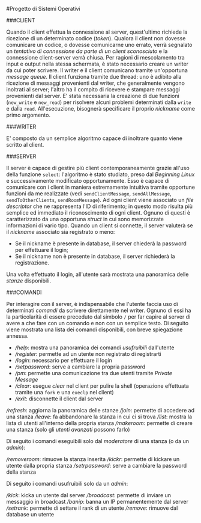 #Progetto di Sistemi Operativi

###CLIENT

Quando il client effettua la connessione al server, quest'ultimo richiede la ricezione di un determinato codice (*token*). Qualora il client non dovesse comunicare un codice, o dovesse comunicarne uno errato, verrà segnalato un *tentativo di connessione da parte di un client sconosciuto* e la connessione client-server verrà chiusa.
Per ragioni di mescolamento tra input e output nella stessa schermata, è stato necessario creare un writer da cui poter scrivere. Il writer e il client comunicano tramite un'opportuna *message queue*. Il client funziona tramite due thread: uno è adibito alla ricezione di messaggi provenienti dal writer, che generalmente vengono inoltrati al server; l'altro ha il compito di ricevere e stampare messaggi provenienti dal server. E' stata necessaria la creazione di due funzioni (`new_write` e `new_read`) per risolvere alcuni problemi determinati dalla `write` e dalla `read`.
All'esecuzione, bisognerà specificare il proprio *nickname* come primo argomento. 

###WRITER

E' composto da un semplice algoritmo capace di inoltrare quanto viene scritto al client.

###SERVER

Il server è capace di gestire più client contemporaneamente grazie all'uso della funzione `select`: l'algoritmo è stato studiato, preso dal *Beginning Linux* e successivamente modificato opportunamente. Esso è capace di comunicare con i client in maniera estremamente intuitiva tramite opportune funzioni da me realizzate (vedi `sendClientMessage`, `sendAllMessage`, `sendToOtherClients`, `sendRoomMessage`).
Ad ogni client viene associato un *file descriptor* che ne rappresenta l'ID di riferimento; in questo modo risulta più semplice ed immediato il riconoscimento di ogni client. Ognuno di questi è caratterizzato da una opportuna *struct* in cui sono memorizzate informazioni di vario tipo.
Quando un client si connette, il server valuterà se il *nickname* associato sia registrato o meno:

* Se il nickname è presente in database, il server chiederà la password per effettuare il login;
* Se il nickname non è presente in database, il server richiederà la registrazione.

Una volta effettuato il login, all'utente sarà mostrata una panoramica delle *stanze* disponibili.

###COMANDI

Per interagire con il server, è indispensabile che l'utente faccia uso di determinati *comandi* da scrivere direttamente nel writer. Ognuno di essi ha la particolarità di essere preceduto dal simbolo `/` per far capire al server di avere a che fare con un comando e non con un semplice testo. Di seguito viene mostrata una lista dei comandi disponibili, con breve spiegazione annessa.

- */help*: mostra una panoramica dei comandi *usufruibili* dall'utente
- */register*: permette ad un utente non registrato di registrarti
- */login*: necessario per effettuare il login
- */setpassword*: serve a cambiare la propria password
- */pm*: permette una comunicazione tra due utenti tramite *Private Message*
- */clear*: esegue *clear* nel client per pulire la shell (operazione effettuata tramite una `fork` e una `execlp` nel client)
- */exit*: disconnette il client dal server

*/refresh*: aggiorna la panoramica delle stanze
*/join*: permette di accedere ad una stanza
*/leave*: fa abbandonare la stanza in cui ci si trova
*/list*: mostra la lista di utenti all'interno della propria stanza
*/makeroom*: permette di creare una stanza (solo gli *utenti avanzati* possono farlo)

Di seguito i comandi eseguibili solo dal *moderatore* di una stanza (o da un *admin*):

*/removeroom*: rimuove la stanza inserita
*/kickr*: permette di kickare un utente dalla propria stanza
*/setrpassword*: serve a cambiare la password della stanza

Di seguito i comandi usufruibili solo da un *admin*:

*/kick*: kicka un utente dal server
*/broadcast*: permette di inviare un messaggio in broadcast
*/banip*: banna un IP permanentemente dal server
*/setrank*: permette di settare il rank di un utente
*/remove*: rimuove dal database un utente

